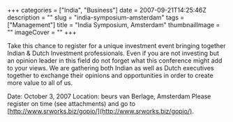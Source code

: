 +++
categories = ["India", "Business"]
date = 2007-09-21T14:25:46Z
description = ""
slug = "india-symposium-amsterdam"
tags = ["Management"]
title = "India Symposium, Amsterdam"
thumbnailImage = ""
imageCover = ""
+++


Take this chance to register for a unique investment event bringing together Indian & Dutch Investment professionals. Even if you are not investing but an opinion leader in this field do not forget what this conference might add to your views. We are gathering both Indian as well as Dutch executives together to exchange their opinions and opportunities in order to create more value to all of us.  
 
Date: October 3, 2007 Location: beurs van Berlage, Amsterdam Please register on time (see attachments) and go to [http://www.srworks.biz/gopio/](http://www.srworks.biz/gopio/).

